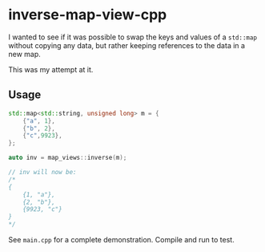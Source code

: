 # inverse-map-view-cpp

I wanted to see if it was possible to swap the keys and values of a `std::map` without copying any data, but rather
keeping references to the data in a new map.

This was my attempt at it.

## Usage
```c++
std::map<std::string, unsigned long> m = {
    {"a", 1},
    {"b", 2},
    {"c",9923},
};

auto inv = map_views::inverse(m);

// inv will now be:
/*
{
    {1, "a"},
    {2, "b"},
    {9923, "c"}
}
*/
```

See `main.cpp` for a complete demonstration. Compile and run to test.